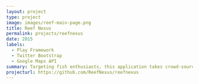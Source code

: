 ```yaml
---
layout: project
type: project
image: images/reef-main-page.png
title: Reef Nexus
permalink: projects/reefnexus
date: 2015
labels:
  - Play Framework
  - Twitter Bootstrap
  - Google Maps API
summary: Targeting fish enthusiasts, this application takes crowd-sourced information to provide censuses on local fish populations.
projecturl: https://github.com/ReefNexus/reefnexus
---
```



